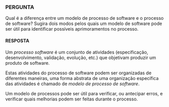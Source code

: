 ### PERGUNTA

Qual é a diferença entre um modelo de processo de software e o processo de software? Sugira dois modos pelos quais um modelo de software pode ser útil para identificar possíveis aprimoramentos no processo.

#### RESPOSTA 

Um *processo software* é um conjunto de atividades (especificação, desenvolvimento, validação, evolução, etc.) que objetivam produzir um produto de software.

Estas atividades do processo de software podem ser organizadas de diferentes maneiras, uma forma abstrata de uma organização específica das atividades é chamado de *modelo de processo de software*.

Um modelo de processos pode ser útil para verificar, ou antecipar erros, e verificar quais melhorias podem ser feitas durante o processo.

